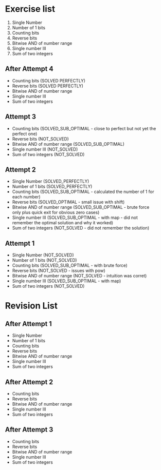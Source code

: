# Exercise list
1. Single Number
2. Number of 1 bits
3. Counting bits
4. Reverse bits
5. Bitwise AND of number range
6. Single number III
7. Sum of two integers

## After Attempt 4
* Counting bits (SOLVED PERFECTLY)
* Reverse bits (SOLVED PERFECTLY)
* Bitwise AND of number range
* Single number III
* Sum of two integers

## Attempt 3
* Counting bits (SOLVED_SUB_OPTIMAL - close to perfect but not yet the perfect one)
* Reverse bits (NOT_SOLVED)
* Bitwise AND of number range (SOLVED_SUB_OPTIMAL)
* Single number III (NOT_SOLVED)
* Sum of two integers (NOT_SOLVED)

## Attempt 2
* Single Number (SOLVED_PERFECTLY)
* Number of 1 bits (SOLVED_PERFECTLY)
* Counting bits (SOLVED_SUB_OPTIMAL - calculated the number of 1 for each number)
* Reverse bits (SOLVED_OPTIMAL - small issue with shift)
* Bitwise AND of number range (SOLVED_SUB_OPTIMAL - brute force only plus quick exit for obvious zero cases)
* Single number III (SOLVED_SUB_OPTIMAL - with map - did not remember the optimal solution and why it worked)
* Sum of two integers (NOT_SOLVED - did not remember the solution)

## Attempt 1
* Single Number (NOT_SOLVED)
* Number of 1 bits (NOT_SOLVED)
* Counting bits (SOLVED_SUB_OPTIMAL - with brute force)
* Reverse bits (NOT_SOLVED - issues with pow)
* Bitwise AND of number range (NOT_SOLVED - intuition was corret)
* Single number III (SOLVED_SUB_OPTIMAL - with map)
* Sum of two integers (NOT_SOLVED)


# Revision List
## After Attempt 1
* Single Number
* Number of 1 bits
* Counting bits
* Reverse bits 
* Bitwise AND of number range
* Single number III 
* Sum of two integers

## After Attempt 2
* Counting bits
* Reverse bits
* Bitwise AND of number range
* Single number III
* Sum of two integers

## After Attempt 3
* Counting bits
* Reverse bits
* Bitwise AND of number range
* Single number III
* Sum of two integers